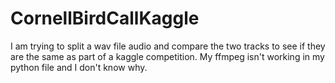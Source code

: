 # CornellBirdCallKaggle

I am trying to split a wav file audio and compare the two tracks to see if they are the same as part of a kaggle competition.  My ffmpeg isn't working in my python file and I don't know why.
